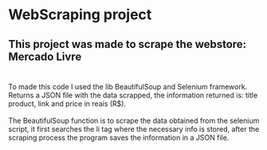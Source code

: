 # WebScraping project

## This project was made to scrape the webstore: Mercado Livre
#
To made this code I used the lib BeautifulSoup and Selenium framework.<br/>
Returns a JSON file with the data scrapped, the information returned is: title product, link and price in reais (R$).
<br/>
<br/>
The BeautifulSoup function is to scrape the data obtained from the selenium script, it first searches the li tag where the necessary info is stored, after the scraping process the program saves the information in a JSON file.
